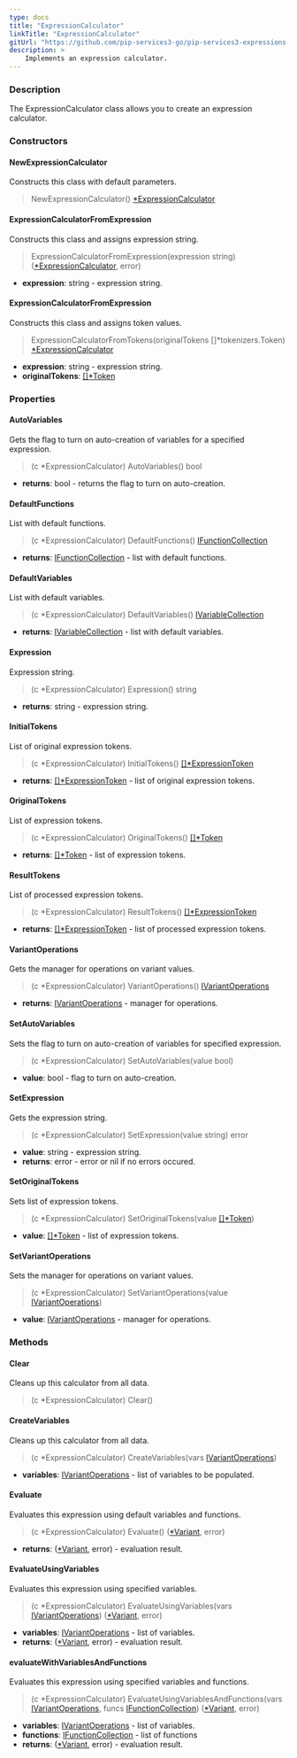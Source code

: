 ```yaml
---
type: docs
title: "ExpressionCalculator"
linkTitle: "ExpressionCalculator"
gitUrl: "https://github.com/pip-services3-go/pip-services3-expressions-go"
description: > 
    Implements an expression calculator.
---
```


### Description
The ExpressionCalculator class allows you to create an expression calculator.

### Constructors

#### NewExpressionCalculator
Constructs this class with default parameters.

> NewExpressionCalculator() [*ExpressionCalculator]()

#### ExpressionCalculatorFromExpression
Constructs this class and assigns expression string.

> ExpressionCalculatorFromExpression(expression string) ([*ExpressionCalculator](), error)

- **expression**: string - expression string.

#### ExpressionCalculatorFromExpression
Constructs this class and assigns token values.

> ExpressionCalculatorFromTokens(originalTokens []*tokenizers.Token) [*ExpressionCalculator]()

- **expression**: string - expression string.
- **originalTokens**: [[]*Token](../../tokenizers/token)


### Properties

#### AutoVariables
Gets the flag to turn on auto-creation of variables for a specified expression.

> (c *ExpressionCalculator) AutoVariables() bool

- **returns**: bool - returns the flag to turn on auto-creation.


#### DefaultFunctions
List with default functions.

> (c *ExpressionCalculator) DefaultFunctions() [IFunctionCollection](../functions/ifunction_collection)

- **returns**: [IFunctionCollection](../functions/ifunction_collection) - list with default functions.

#### DefaultVariables
List with default variables.
> (c *ExpressionCalculator) DefaultVariables() [IVariableCollection](../variables/ivariable_collection)

- **returns**: [IVariableCollection](../variables/ivariable_collection) - list with default variables.

#### Expression
Expression string.

> (c *ExpressionCalculator) Expression() string

- **returns**: string - expression string.

#### InitialTokens
List of original expression tokens.
> (c *ExpressionCalculator) InitialTokens() [[]*ExpressionToken](../parser/expression_token)

- **returns**: [[]*ExpressionToken](../parser/expression_token) - list of original expression tokens.

#### OriginalTokens
List of expression tokens.

> (c *ExpressionCalculator) OriginalTokens() [[]*Token](../../tokenizers/token)

- **returns**: [[]*Token](../../tokenizers/token) - list of expression tokens.

#### ResultTokens
List of processed expression tokens.
> (c *ExpressionCalculator) ResultTokens() [[]*ExpressionToken](../parser/expression_token)

- **returns**: [[]*ExpressionToken](../parser/expression_token) - list of processed expression tokens.

#### VariantOperations
Gets the manager for operations on variant values.

> (c *ExpressionCalculator) VariantOperations() [IVariantOperations](../../variants/ivariant_operations)

- **returns**: [IVariantOperations](../../variants/ivariant_operations) - manager for operations.

#### SetAutoVariables
Sets the flag to turn on auto-creation of variables for specified expression.

> (c *ExpressionCalculator) SetAutoVariables(value bool)

- **value**: bool - flag to turn on auto-creation.

#### SetExpression
Gets the expression string.

> (c *ExpressionCalculator) SetExpression(value string) error

- **value**: string - expression string.
- **returns**: error - error or nil if no errors occured.


#### SetOriginalTokens
Sets list of expression tokens.
> (c *ExpressionCalculator) SetOriginalTokens(value [[]*Token](../../tokenizers/token))

- **value**: [[]*Token](../../tokenizers/token) - list of expression tokens.



#### SetVariantOperations
Sets the manager for operations on variant values.

> (c *ExpressionCalculator) SetVariantOperations(value [IVariantOperations](../../variants/ivariant_operations))

- **value**: [IVariantOperations](../../variants/ivariant_operations) - manager for operations.


### Methods

#### Clear
Cleans up this calculator from all data.
> (c *ExpressionCalculator) Clear()


#### CreateVariables
Cleans up this calculator from all data.
> (c *ExpressionCalculator) CreateVariables(vars [IVariantOperations](../../variants/ivariant_operations)) 

- **variables**: [IVariantOperations](../../variants/ivariant_operations) - list of variables to be populated.

#### Evaluate
Evaluates this expression using default variables and functions.

> (c *ExpressionCalculator) Evaluate() ([*Variant](../../variants/variant), error)

- **returns**: ([*Variant](../../variants/variant), error) - evaluation result.

#### EvaluateUsingVariables
Evaluates this expression using specified variables.

> (c *ExpressionCalculator) EvaluateUsingVariables(vars [IVariantOperations](../../variants/ivariant_operations)) ([*Variant](../../variants/variant), error)

- **variables**: [IVariantOperations](../../variants/ivariant_operations) - list of variables.
- **returns**: ([*Variant](../../variants/variant), error) - evaluation result.

#### evaluateWithVariablesAndFunctions
Evaluates this expression using specified variables and functions.

> (c *ExpressionCalculator) EvaluateUsingVariablesAndFunctions(vars [IVariantOperations](../../variants/ivariant_operations), funcs [IFunctionCollection](../functions/ifunction_collection)) ([*Variant](../../variants/variant), error)

- **variables**: [IVariantOperations](../../variants/ivariant_operations) - list of variables.
- **functions**: [IFunctionCollection](../functions/ifunction_collection) - list of functions
- **returns**: ([*Variant](../../variants/variant), error) - evaluation result.

